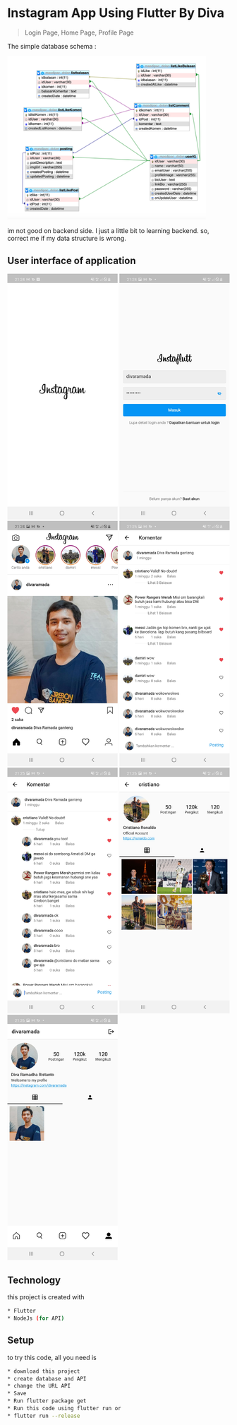 # Instagram App Using Flutter By Diva
> Login Page, Home Page, Profile Page


The simple database schema :

<img src="assets/images/db.png" width="450">

im not good on backend side. I just a little bit to learning backend. so, correct me if my data structure is wrong.

## User interface of application

<img src="assets/images/ss.jpg" width="250"> <img src="assets/images/ss2.jpg" width="250"> <img src="assets/images/ss3.jpg" width="250">
<img src="assets/images/ss4.jpg" width="250">
<img src="assets/images/ss5.jpg" width="250">
<img src="assets/images/ss6.jpg" width="250">
<img src="assets/images/ss7.jpg" width="250">

## Technology

this project is created with

```sh
* Flutter
* NodeJs (for API)
```

## Setup

to try this code, all you need is

```sh
* download this project
* create database and API
* change the URL API
* Save
* Run flutter package get
* Run this code using flutter run or
* flutter run --release
```
